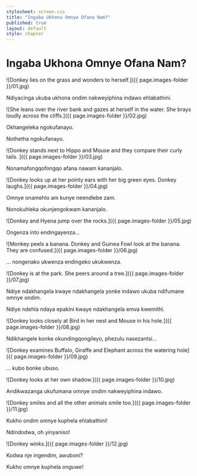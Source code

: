 ```yaml
---
stylesheet: screen.css
title: "Ingaba Ukhona Omnye Ofana Nam?"
published: true
layout: default
style: chapter
---
```


# Ingaba Ukhona Omnye Ofana Nam?

![Donkey lies on the grass and wonders to herself.]({{ page.images-folder }}/01.jpg)

Ndiyacinga ukuba ukhona ondim nakweyiphina indawo ehlabathini.

![She leans over the river bank and gazes at herself in the water. She brays loudly across the cliffs.]({{ page.images-folder }}/02.jpg)

Okhangeleka ngokufanayo.

Nothetha ngokufanayo.

![Donkey stands next to Hippo and Mouse and they compare their curly tails. ]({{ page.images-folder }}/03.jpg)

Nonamafongqofongqo afana nawam kananjalo.

![Donkey looks up at her pointy ears with her big green eyes. Donkey laughs.]({{ page.images-folder }}/04.jpg)

Omnye onamehlo am kunye neendlebe zam.

Nonokuhleka okunjengokwam kananjalo.

![Donkey and Hyena jump over the rocks.]({{ page.images-folder }}/05.jpg)

Ongenza into endingayenza...

![Monkey peels a banana. Donkey and Guinea Fowl look at the banana. They are confused.]({{ page.images-folder }}/06.jpg)

... nongenako ukwenza endingeko ukukwenza.

![Donkey is at the park. She peers around a tree.]({{ page.images-folder }}/07.jpg)

Ndiye ndakhangela kwaye ndakhangela yonke indawo ukuba ndifumane omnye ondim.

Ndiye ndehla ndaya epakini kwaye ndakhangela emva kwemithi.

![Donkey looks closely at Bird in her nest and Mouse in his hole.]({{ page.images-folder }}/08.jpg)

Ndikhangele konke okundingqongileyo, phezulu nasezantsi...

![Donkey examines Buffalo, Giraffe and Elephant across the watering hole]({{ page.images-folder }}/09.jpg)

... kubo bonke ubuso.

![Donkey looks at her own shadow.]({{ page.images-folder }}/10.jpg)

Andikwazanga ukufumana omnye ondim nakweyiphina indawo.

![Donkey smiles and all the other animals smile too.]({{ page.images-folder }}/11.jpg)

Kukho ondim omnye kuphela ehlabathini!

Ndindodwa, oh yinyaniso!

![Donkey winks.]({{ page.images-folder }}/12.jpg)

Kodwa nje ingendim, awuboni?

Kukho omnye kuphela *onguwe*!
